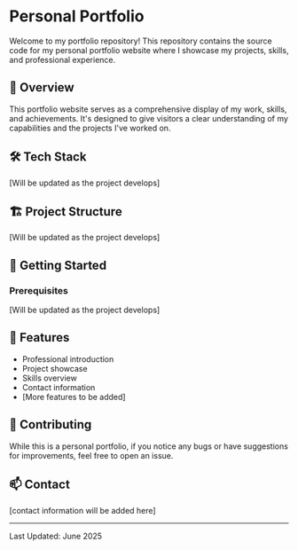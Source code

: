 # Personal Portfolio

Welcome to my portfolio repository! This repository contains the source code for my personal portfolio website where I showcase my projects, skills, and professional experience.

## 🚀 Overview

This portfolio website serves as a comprehensive display of my work, skills, and achievements. It's designed to give visitors a clear understanding of my capabilities and the projects I've worked on.

## 🛠️ Tech Stack

[Will be updated as the project develops]

## 🏗️ Project Structure

[Will be updated as the project develops]

## 🚀 Getting Started

### Prerequisites

[Will be updated as the project develops]

## 📝 Features

- Professional introduction
- Project showcase
- Skills overview
- Contact information
- [More features to be added]

## 🤝 Contributing

While this is a personal portfolio, if you notice any bugs or have suggestions for improvements, feel free to open an issue.

## 📫 Contact

[contact information will be added here]


---
Last Updated: June 2025
